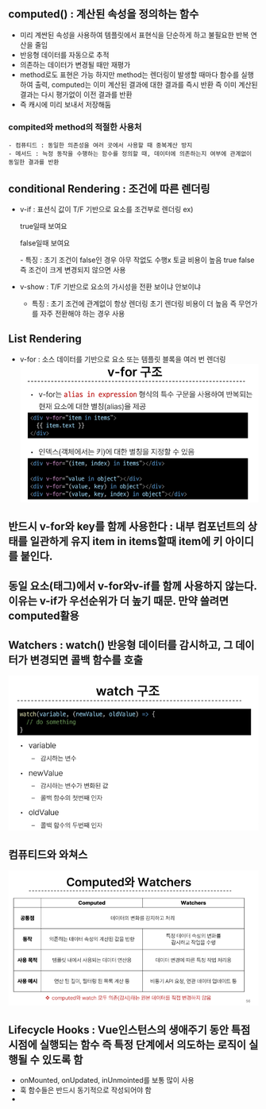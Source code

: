 ## computed() : 계산된 속성을 정의하는 함수
  - 미리 계싼된 속성을 사용하여 템플릿에서 표현식을 단순하게 하고 불필요한 반복 연산을 줄임
  - 반응형 데이터를 자동으로 추적
  - 의존하는 데이터가 변경될 때만 재평가
  - method로도 표현은 가능 하지만  method는 렌더링이 발생할 때마다 함수를 실행하여 출력, computed는 이미 계산된 결과에 대한 결과를 즉시 반환 즉 이미 계산된 결과는 다시 평가없이 이전 결과를 반환
  - 즉 캐시에 미리 보내서 저장해둠

  ### compited와 method의 적절한 사용처
    - 컴퓨티드 : 동일한 의존성을 여러 곳에서 사용할 때 중복계산 방지
    - 메서드 : 늑정 동작을 수행하는 함수를 정의할 때, 데이터에 의존하는지 여부에 관계없이 동일한 결과를 반환

## conditional Rendering : 조건에 따른 렌더링
  - v-if : 표션식 값이 T/F 기반으로 요소를 조건부로 렌더링
  ex)<p v-if="isSeen">true일때 보여요</p>
    <p v-else>false일때 보여요</p>
    - 특징 : 초기 조건이 false인 경우 아무 작없도 수행x
      토글 비용이 높음 true false 즉 조건이 크게 변경되지 않으면 사용

  - v-show : T/F 기반으로 요소의 가시성을 전환 보이냐 안보이냐
    - 특징 : 초기 조건에 관계없이 항상 렌더링
      초기 렌더링 비용이 더 높음 즉 무언가를 자주 전환해야 하는 경우 사용

## List Rendering
  - v-for : 소스 데이터를 기반으로 요소 또는 템플릿 블록을 여러 번 렌더링
  ![Alt text](image.png)

## 반드시 v-for와 key를 함께 사용한다 : 내부 컴포넌트의 상태를 일관하게 유지 item in items할때 item에 키 아이디를 붙인다.

## 동일 요소(태그)에서 v-for와v-if를 함께 사용하지 않는다. 이유는 v-if가 우선순위가 더 높기 때문. 만약 쓸려면 computed활용

## Watchers : watch() 반응형 데이터를 감시하고, 그 데이터가 변경되면 콜백 함수를 호출
  ![Alt text](image-1.png)

## 컴퓨티드와 와쳐스
  ![Alt text](image-2.png)

## Lifecycle Hooks : Vue인스턴스의 생애주기 동안 특점 시점에 실행되는 함수 즉 특정 단계에서 의도하는 로직이 실행될 수 있도록 함
  - onMounted, onUpdated, inUnmointed를 보통 많이 사용
  - 훅 함수들은 반드시 동기적으로 작성되어야 함
  - 